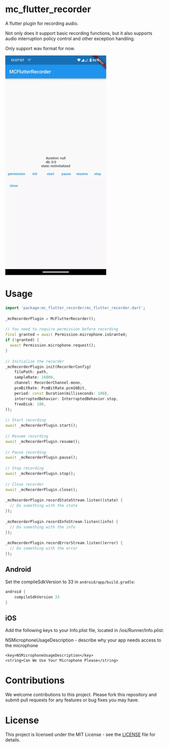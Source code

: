 # mc_flutter_recorder
A flutter plugin for recording audio.

Not only does it support basic recording functions, but it also supports audio interruption policy control and other exception handling.

Only support wav format for now.

![example](example.gif)

# Usage

```dart
import 'package:mc_flutter_recorder/mc_flutter_recorder.dart';

_mcRecorderPlugin = McFlutterRecorder();

// You need to require permission before recording
final granted = await Permission.microphone.isGranted;
if (!granted) {
  await Permission.microphone.request();
}

// Initialize the recorder
_mcRecorderPlugin.init(RecorderConfig( 
    filePath: path,
    sampleRate: 16000,
    channel: RecorderChannel.mono,
    pcmBitRate: PcmBitRate.pcm16Bit,
    period: const Duration(milliseconds: 100),
    interruptedBehavior: InterruptedBehavior.stop,
    freeDisk: 100,
));

// Start recording
await _mcRecorderPlugin.start();

// Resume recording
await _mcRecorderPlugin.resume();

// Pause recording
await _mcRecorderPlugin.pause();

// Stop recording
await _mcRecorderPlugin.stop();

// Close recorder 
await _mcRecorderPlugin.close();

_mcRecorderPlugin.recordStateStream.listen((state) {
  // Do something with the state
});

_mcRecorderPlugin.recordInfoStream.listen((info) {
  // Do something with the info
});

_mcRecorderPlugin.recordErrorStream.listen((error) {
  // Do something with the error
});
```

## Android

Set the compileSdkVersion to 33 in `android/app/build.gradle`:

```groovy
android {
    compileSdkVersion 33
}
```

## iOS
Add the following keys to your Info.plist file, located in <project root>/ios/Runner/Info.plist:

NSMicrophoneUsageDescription - describe why your app needs access to the microphone

```
<key>NSMicrophoneUsageDescription</key>
<string>Can We Use Your Microphone Please</string>
```

# Contributions
We welcome contributions to this project. Please fork this repository and submit pull requests for any features or bug fixes you may have.

# License
This project is licensed under the MIT License - see the [LICENSE](LICENSE) file for details.